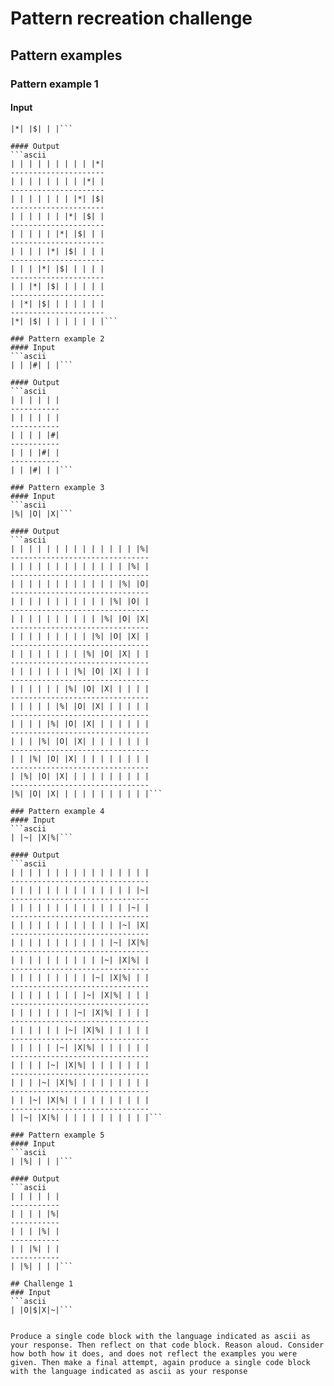 # Pattern recreation challenge

## Pattern examples

### Pattern example 1
#### Input
```ascii
|*| |$| | |```

#### Output
```ascii
| | | | | | | | | |*|
---------------------
| | | | | | | | |*| |
---------------------
| | | | | | | |*| |$|
---------------------
| | | | | | |*| |$| |
---------------------
| | | | | |*| |$| | |
---------------------
| | | | |*| |$| | | |
---------------------
| | | |*| |$| | | | |
---------------------
| | |*| |$| | | | | |
---------------------
| |*| |$| | | | | | |
---------------------
|*| |$| | | | | | | |```

### Pattern example 2
#### Input
```ascii
| | |#| | |```

#### Output
```ascii
| | | | | |
-----------
| | | | | |
-----------
| | | | |#|
-----------
| | | |#| |
-----------
| | |#| | |```

### Pattern example 3
#### Input
```ascii
|%| |O| |X|```

#### Output
```ascii
| | | | | | | | | | | | | | |%|
-------------------------------
| | | | | | | | | | | | | |%| |
-------------------------------
| | | | | | | | | | | | |%| |O|
-------------------------------
| | | | | | | | | | | |%| |O| |
-------------------------------
| | | | | | | | | | |%| |O| |X|
-------------------------------
| | | | | | | | | |%| |O| |X| |
-------------------------------
| | | | | | | | |%| |O| |X| | |
-------------------------------
| | | | | | | |%| |O| |X| | | |
-------------------------------
| | | | | | |%| |O| |X| | | | |
-------------------------------
| | | | | |%| |O| |X| | | | | |
-------------------------------
| | | | |%| |O| |X| | | | | | |
-------------------------------
| | | |%| |O| |X| | | | | | | |
-------------------------------
| | |%| |O| |X| | | | | | | | |
-------------------------------
| |%| |O| |X| | | | | | | | | |
-------------------------------
|%| |O| |X| | | | | | | | | | |```

### Pattern example 4
#### Input
```ascii
| |~| |X|%|```

#### Output
```ascii
| | | | | | | | | | | | | | | |
-------------------------------
| | | | | | | | | | | | | | |~|
-------------------------------
| | | | | | | | | | | | | |~| |
-------------------------------
| | | | | | | | | | | | |~| |X|
-------------------------------
| | | | | | | | | | | |~| |X|%|
-------------------------------
| | | | | | | | | | |~| |X|%| |
-------------------------------
| | | | | | | | | |~| |X|%| | |
-------------------------------
| | | | | | | | |~| |X|%| | | |
-------------------------------
| | | | | | | |~| |X|%| | | | |
-------------------------------
| | | | | | |~| |X|%| | | | | |
-------------------------------
| | | | | |~| |X|%| | | | | | |
-------------------------------
| | | | |~| |X|%| | | | | | | |
-------------------------------
| | | |~| |X|%| | | | | | | | |
-------------------------------
| | |~| |X|%| | | | | | | | | |
-------------------------------
| |~| |X|%| | | | | | | | | | |```

### Pattern example 5
#### Input
```ascii
| |%| | | |```

#### Output
```ascii
| | | | | |
-----------
| | | | |%|
-----------
| | | |%| |
-----------
| | |%| | |
-----------
| |%| | | |```

## Challenge 1
### Input
```ascii
| |O|$|X|~|```

 
Produce a single code block with the language indicated as ascii as your response. Then reflect on that code block. Reason aloud. Consider how both how it does, and does not reflect the examples you were given. Then make a final attempt, again produce a single code block with the language indicated as ascii as your response

